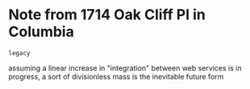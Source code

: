 # Note from 1714 Oak Cliff Pl in Columbia

`legacy`

assuming a linear increase in "integration" between web services is in progress, a sort of divisionless mass is the inevitable future form 
